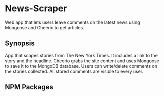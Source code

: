 # News-Scraper
Web app that lets users leave comments on the latest news using Mongoose and Cheerio to get articles.

## Synopsis
App that scapes stories from The New York Times. It includes a link to the story and the headline. Cheerio grabs the site content and uses Mongoose to save it to the MongoDB database. Users can write/delete comments on the stories collected. All stored comments are visible to every user.

## NPM Packages


